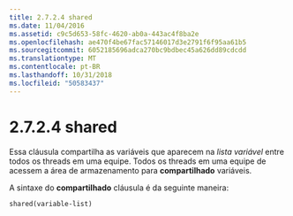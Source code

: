 ```yaml
---
title: 2.7.2.4 shared
ms.date: 11/04/2016
ms.assetid: c9c5d653-58fc-4620-ab0a-443ac4f8ba2e
ms.openlocfilehash: ae470f4be67fac57146017d3e2791f6f95aa61b5
ms.sourcegitcommit: 6052185696adca270bc9bdbec45a626dd89cdcdd
ms.translationtype: MT
ms.contentlocale: pt-BR
ms.lasthandoff: 10/31/2018
ms.locfileid: "50583437"
---
```

# <a name="2724-shared"></a>2.7.2.4 shared

Essa cláusula compartilha as variáveis que aparecem na *lista variável* entre todos os threads em uma equipe. Todos os threads em uma equipe de acessem a área de armazenamento para **compartilhado** variáveis.

A sintaxe do **compartilhado** cláusula é da seguinte maneira:

```
shared(variable-list)
```